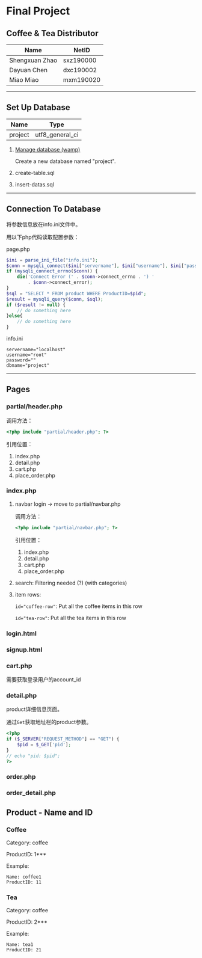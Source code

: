 # Final Project

## Coffee & Tea Distributor

| Name           | NetID      |
| -------------- | ---------- |
| Shengxuan Zhao | sxz190000 |
| Dayuan Chen    | dxc190002  |
| Miao Miao      | mxm190020  |

---

## Set Up Database

|     Name     |       Type      |
| :----------: | :-------------: |
|  project     | utf8_general_ci |

1. [Manage database (wamp)](http://localhost/phpmyadmin/index.php)

    Create a new database named "project".

2. create-table.sql

3. insert-datas.sql

---

## Connection To Database

将参数信息放在info.ini文件中。

用以下php代码读取配置参数：

page.php

```php
$ini = parse_ini_file("info.ini");
$conn = mysqli_connect($ini["servername"], $ini["username"], $ini["password"], $ini["dbname"]);
if (mysqli_connect_errno($conn)) {
    die('Connect Error (' . $conn->connect_errno . ') '
        . $conn->connect_error);
}
$sql = "SELECT * FROM product WHERE ProductID=$pid";
$result = mysqli_query($conn, $sql);
if ($result != null) {
    // do something here
}else{
    // do something here
}
```

info.ini

```
servername="localhost"
username="root"
password=""
dbname="project"
```

---

## Pages

### partial/header.php
调用方法：

```php
<?php include "partial/header.php"; ?>
```

引用位置：

1. index.php
2. detail.php
3. cart.php 
4. place_order.php

### index.php

1. navbar login -> move to partial/navbar.php

    调用方法：

    ```php
    <?php include "partial/navbar.php"; ?>
    ```

    引用位置：
    
    1. index.php
    2. detail.php
    3. cart.php 
    4. place_order.php

2. search: Filtering needed (?) (with categories)

3. item rows: 

    `id="coffee-row"`: Put all the coffee items in this row

    `id="tea-row"`: Put all the tea items in this row


### login.html

### signup.html


### cart.php

需要获取登录用户的account_id

### detail.php

product详细信息页面。

通过`Get`获取地址栏的product参数。

``` php
<?php
if ($_SERVER["REQUEST_METHOD"] == "GET") {
    $pid = $_GET['pid'];
}
// echo "pid: $pid";
?>
```

### order.php

### order_detail.php


## Product - Name and ID

### Coffee

Category: coffee

ProductID: 1***

Example:

    Name: coffee1
    ProductID: 11

### Tea

Category: coffee

ProductID: 2***

Example:

    Name: tea1
    ProductID: 21
